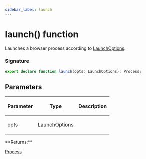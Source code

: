 ```yaml
---
sidebar_label: launch
---
```


# launch() function

Launches a browser process according to [LaunchOptions](./browsers.launchoptions.md).

### Signature

```typescript
export declare function launch(opts: LaunchOptions): Process;
```

## Parameters

<table><thead><tr><th>

Parameter

</th><th>

Type

</th><th>

Description

</th></tr></thead>
<tbody><tr><td>

opts

</td><td>

[LaunchOptions](./browsers.launchoptions.md)

</td><td>

</td></tr>
</tbody></table>
**Returns:**

[Process](./browsers.process.md)
